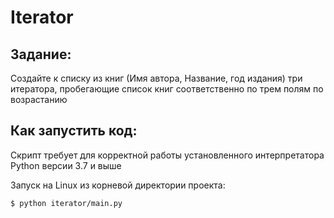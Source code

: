 # Iterator

## Задание:

Создайте к списку из книг (Имя автора, Название, год издания) три итератора,
пробегающие список книг соответственно по трем полям по возрастанию

## Как запустить код:

Скрипт требует для корректной работы установленного интерпретатора Python версии 3.7 и выше

Запуск на Linux из корневой директории проекта:

```$ python iterator/main.py```
